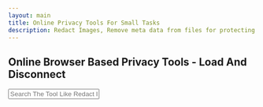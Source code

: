 ```yaml
---
layout: main
title: Online Privacy Tools For Small Tasks
description: Redact Images, Remove meta data from files for protecting your privacy. Compress your files and so on;
---
```


<section style="width: 100%;">
    <h1>Online Browser Based Privacy Tools - Load And Disconnect</h1>
<div class="search-container">
   <i class="fas fa-search search-icon"></i>
   <input type="text" class="search-bar" id="searchInput" placeholder="Search The Tool Like Redact Image ....">
</div>


<div class="container">
<div class="tool-grid" id="toolsGrid">
</div>
</div>

<script src="/assets/js/privacy-tools.js"></script>